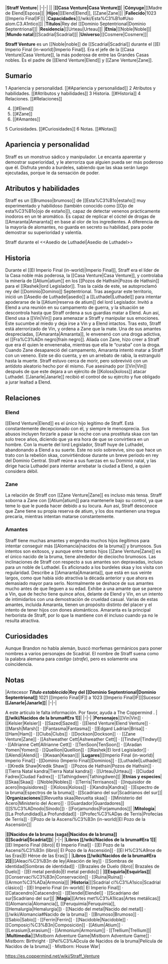

|**Straff Venture**|
|-|-|
||
|**[[Casa Venture\|Casa Venture]]**|
|**Cónyuge**|[[Madre de Elend\|Esposa]]|
|**Hijos**|[[Elend\|Elend]], [[Zane\|Zane]]|
|**Fallecido**|1023 [[Imperio Final\|IF]]|
|**Capacidades**|[[/wiki/Esta%C3%B1o#Uso alom.C3.A1ntico]]|
|**Títulos**|Rey del [[Dominio Septentrional\|Dominio Septentrional]]|
|**Residencia**|[[Urteau\|Urteau]]|
|**Etnia**|[[Noble\|Noble]]|
|**Mundo natal**|[[Scadrial\|Scadrial]]|
|**Universo**|[[Cosmere\|Cosmere]]|

**Straff Venture** es un [[Noble\|noble]] de [[Scadrial\|Scadrial]] durante el [[El Imperio Final (in-world)\|Imperio Final]]. Era el jefe de la [[Casa Venture\|Casa Venture]], la más poderosa de entre las Grandes Casas nobles. Es el padre de [[Elend Venture\|Elend]] y [[Zane Venture\|Zane]].

## Sumario

1 Apariencia y personalidad. [[#Apariencia y personalidad]] 
2 Atributos y habilidades. [[#Atributos y habilidades]] 
3 Historia. [[#Historia]] 
4 Relaciones. [[#Relaciones]] 

4. [[#Elend]] 
4. [[#Zane]] 
4. [[#Amantes]] 


5 Curiosidades. [[#Curiosidades]] 
6 Notas. [[#Notas]] 


## Apariencia y personalidad
Straff es un monstruo sádico y manipulador. Le encanta aparentar y demostrar superioridad, y le aterroriza que alguien pueda ser más poderoso que él. Disfruta yendo a burdeles, sabiendo que las skaa serán luego ejecutadas, porque le da sensación de poder.

## Atributos y habilidades
Straff es un [[Brumoso\|brumoso]] de [[Esta%C3%B1o\|estaño]] muy experimentado y habilidoso (también conocido como [[Ojo de esta%C3%B1o\|ojo de estaño]]), capaz de detectar venenos prácticamente inodoros en un té aromático. Es capaz de replicar el cóctel de drogas de [[Amaranta\|Amaranta]] en base al olor de los ingredientes. A diferencia de la mayoría de alomantes, no guarda en secreto su habilidad, para poder demostrar su superioridad y valentía.

  Straff durante el <<Asedio de Luthadel\|Asedio de Luthadel>>
## Historia
Durante el [[El Imperio Final (in-world)\|Imperio Final]], Straff era el líder de la Casa noble más poderosa, la [[Casa Venture\|Casa Venture]], y controlaba la minería de [[Atium\|atium]] en los [[Pozos de Hathsin\|Pozos de Hathsin]] para el [[Rashek\|lord Legislador]].
Tras la caída de este, se autoproclamó rey del [[Dominio\|Dominio]] Septentrional. Tras asegurar este territorio, inició un [[Asedio de Luthadel\|asedio]] a [[Luthadel\|Luthadel]] para intentar apoderarse de la [[Atium\|reserva de atium]] del lord Legislador.
Invitó a Elend a una reunión en su campamento de guerra, y la situación se descontrola hasta que Straff ordena a sus guardias matar a Elend. Aun así, Elend usa a [[Vin\|Vin]] para amenazar a Straff y manipular sus emociones. Este sucumbe al miedo y deja irse a Vin y a Elend intactos. Tras esto, Straff está aterrorizado de Vin, y ordena a Zane que la mate.
Una de sus amantes despreciadas, [[Amaranta\|Amaranta]], le envenenó con una droga adictiva, el [[Fra%C3%ADn negro\|fraín negro]]. Aliada con Zane, hizo creer a Straff que era él quien le envenenaba, mientras que ella le “curaba” con la droga. Cuando Zane desapareció del campamento, Amaranta intentó matar a Straff con un veneno. Este se dio cuenta, y en un arrebato de rabia, la estranguló hasta la muerte. Straff estuvo cerca de morir, pero sobrevivió con un antídoto aleatorio hecho por él mismo.
Fue asesinado por [[Vin\|Vin]] después de que este dejara a un ejército de [[Koloss\|koloss]] atacar Luthadel. [[Janarle\|Janarle]] recibió el control de su ejército y fue obligado a jurar lealtad a Elend.

## Relaciones
### Elend
[[Elend Venture\|Elend]] es el único hijo legítimo de Straff. Está constantemente decepcionado con él, y siempre le menosprecia. Sus abusos incluyen forzarle a pasar la noche con una prostituta skaa con tan solo trece años, diciendo que ya era hora de que se convirtiera en un hombre. Con la muerte del lord Legislador, Straff huye de Luthadel, abandonando a Elend a su suerte. Este no solo sobrevive, sino que hace un trato con la rebelión skaa, convirtiéndose durante un breve periodo en rey del Dominio Central. Straff reúne a sus fuerzas en su Dominio natal, y las dirige hacia Luthadel para intentar arrebatar la ciudad a Elend, a quien considera débil.

### Zane
La relación de Straff con [[Zane Venture\|Zane]] es incluso más tensa. Straff soborna a Zane con [[Atium\|atium]] para mantenerle bajo su control, ya que teme lo que le pueda hacer debido a su locura. Aun así, Straff desconoce que Zane tiene su propia reserva de atium, y los dos mantienen una tregua precaria, mientras intentan matarse constantemente.

### Amantes
Straff tiene muchas amantes y engendra muchos hijos ilegítimos para intentar conseguir más [[Alomancia\|nacidos de la bruma]] y brumosos. Sus intentos son exitosos, y aunque entre tantos hijos [[Zane Venture\|Zane]] es el único nacido de la bruma, tiene alrededor de dieciocho brumosos.
Las inclinaciones de Straff con respecto a sus amantes son depravadas, incluso para un noble de Luthadel. Es aficionado a los burdeles skaa y los visita con regularidad. Describe a [[Amaranta\|Amaranta]], que está en sus veinte largos, como que había sido atractiva la década anterior y que ahora es demasiado mayor para serlo. Normalmente se deshace de sus amantes mucho antes de que lleguen a su edad. Exhibe a una amante que se parece a Vin, que de hecho tiene quince años, delante de Elend y Vin, en un intento de intimidarlos con una demostración de crueldad casual.
Varias de estas amantes, incluida Amaranta, tienen un propósito distinto del placer y el intento de tener hijos con dones alománticos. Amaranta es la principal herborista de Straff, por lo que la mantiene con él incluso cuando ya no le resulta atractiva.

## Curiosidades
Aunque Brandon no habla alemán, buscó morfemas germánicos para poner nombres a varios personajes de Scadrial. El nombre de Straff suena como la palabra alemana para *castigo* (*strafe*), pero es solamente una coincidencia.
## Notas
|Antecesor  ***Título establecido***|**Rey del [[Dominio Septentrional\|Dominio Septentrional]]**  1021 [[Imperio Final\|IF]] a 1023 [[Imperio Final\|IF]]|Sucesor  **[[Janarle\|Janarle]]**|
|-|-|


A este artículo le falta información. Por favor, ayuda a The Coppermind .
|**[[/wiki/Nacidos de la bruma#Era 1]]**|
|-|-|
|**Personajes**|[[Vin\|Vin]] · [[Kelsier\|Kelsier]] · [[Sazed\|Sazed]] · [[Elend Venture\|Elend Venture]] · [[Marsh\|Marsh]] · [[Fantasma\|Fantasma]] · [[Edgard Ladrian\|Brisa]] · [[Ham\|Ham]] · [[Clubs\|Clubs]] · [[Dockson\|Dockson]] ·  · [[Zane Venture\|Zane]] · [[Ashweather Cett\|Ashweather Cett]] · [[Tindwyl\|Tindwyl]] · [[Allrianne Cett\|Allrianne Cett]] · [[TenSoon\|TenSoon]] · [[Aradan Yomen\|Yomen]] · [[Quellion\|Quellion]] · [[Rashek\|El lord Legislador]] · [[Alendi\|Alendi]] · [[Kwaan\|Kwaan]]|
|**Lugares**|[[Imperio Final (in-world)\| Imperio Final]] · [[Dominio (Imperio Final)\|Dominios]] · [[Luthadel\|Luthadel]] · [[Kredik Shaw\|Kredik Shaw]] · [[Pozos de Hathsin\|Pozos de Hathsin]] · [[Tierra Natal kandra\|Tierra Natal kandra]] · [[Urteau\|Urteau]] · [[Ciudad Fadrex\|Ciudad Fadrex]] · [[Tathingdwen\|Tathingdwen]]|
|**Etnias y especies**|[[Skaa\|Skaa]] · [[Noble\|Nobles]] · [[Terris\|Terrisanos]] · [[Inquisidor de acero\|Inquisidores]] · [[Koloss\|Koloss]] · [[Kandra\|Kandra]] · [[Espectro de la bruma\|Espectros de la bruma]] · [[Scadriano del sur\|Scadrianos del sur]]|
|**Organizaciones**|[[Revuelta skaa\|Revuelta skaa]] · [[Ministerio del Acero\|Ministerio del Acero]] · [[Guardador\|Guardadores]] ([[S%C3%ADnodo\|Sínodo]]) · [[Forjamundos\|Forjamundos]]|
|**Mitología**|[[La Profundidad\|La Profundidad]] · [[Profec%C3%ADas de Terris\|Profecías de Terris]] · [[Pozo de la Ascensi%C3%B3n (in-world)\|El Pozo de la Ascensión]]|

|**[[Nacidos de la bruma (saga)\|Nacidos de la bruma]] ([[Scadrial\|Scadrial]])**|
|-|-|
|**Libros [[/wiki/Nacidos de la bruma#Era 1]]**|[[El Imperio Final (libro)\| El Imperio Final]] · [[El Pozo de la Ascensi%C3%B3n (libro)\| El Pozo de la Ascensión]] · [[El H%C3%A9roe de las Eras\|El Héroe de las Eras]] |
|**Libros [[/wiki/Nacidos de la bruma#Era 2]]**|[[Aleaci%C3%B3n de ley\|Aleación de ley]] · [[Sombras de identidad\|Sombras de identidad]] · [[Brazales de Duelo (libro)\| Brazales de Duelo]] · [[El metal perdido\|El metal perdido]]  |
|**[[Esquirla\|Esquirlas]]**|[[Conservaci%C3%B3n\|Conservación]] · [[Ruina\|Ruina]] · [[Armon%C3%ADa\|Armonía]]|
|**Historia**|[[Scadrial cl%C3%A1sico\|Scadrial clásico]] · [[El Imperio Final (in-world)\| El Imperio Final]] · [[Catacendro\|Catacendro]] · [[Elendel\|Elendel]] · [[Scadriano del sur\|Scadriano del sur]]|
|**Magia**|[[Artes met%C3%A1licas\|Artes metálicas]] ([[Alomancia\|Alomancia]], [[Feruquimia\|Feruquimia]], [[Hemalurgia\|Hemalurgia]]) · [[Nacido del metal\|Nacido del metal]] · [[/wiki/Alomancia#Nacido de la bruma]] · [[Brumoso\|Brumoso]] · [[Sabio\|Sabio]] · [[Ferrin\|Ferrin]] · [[Nacidoble\|Nacidoble]] · [[Composici%C3%B3n\|Composición]] · [[Atium\|Atium]] · [[Lerasium\|Lerasium]] · [[Armonium\|Armonium]] · [[Trellium\|Trellium]]|
|**Multimedia**|[[Mistborn Adventure Game\|Mistborn Adventure Game‎‎]] · Mistborn: Birthright · [[Pel%C3%ADcula de Nacidos de la bruma\|Película de Nacidos de la bruma]] · Mistborn: House War|



https://es.coppermind.net/wiki/Straff_Venture